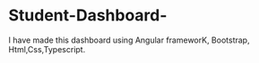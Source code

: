 # Student-Dashboard-
I have made this dashboard using Angular frameworK, Bootstrap, Html,Css,Typescript.
